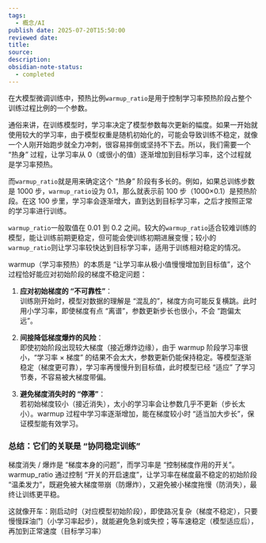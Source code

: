 ```yaml
---
tags:
  - 概念/AI
publish date: 2025-07-20T15:50:00
reviewed date: 
title: 
source: 
description: 
obsidian-note-status:
  - completed
---
```


在大模型微调训练中，预热比例`warmup_ratio`是用于控制学习率预热阶段占整个训练过程比例的一个参数。

通俗来讲，在训练模型时，学习率决定了模型参数每次更新的幅度。如果一开始就使用较大的学习率，由于模型权重是随机初始化的，可能会导致训练不稳定，就像一个人刚开始跑步就全力冲刺，很容易摔倒或坚持不下去。所以，我们需要一个 “热身” 过程，让学习率从 0（或很小的值）逐渐增加到目标学习率，这个过程就是学习率预热。

而`warmup_ratio`就是用来确定这个 “热身” 阶段有多长的。例如，如果总训练步数是 1000 步，`warmup_ratio`设为 0.1，那么就表示前 100 步（1000×0.1）是预热阶段。在这 100 步里，学习率会逐渐增大，直到达到目标学习率，之后才按照正常的学习率进行训练。

`warmup_ratio`一般取值在 0.01 到 0.2 之间。较大的`warmup_ratio`适合较难训练的模型，能让训练前期更稳定，但可能会使训练初期进展变慢；较小的`warmup_ratio`则让学习率较快达到目标学习率，适用于训练相对稳定的情况。

warmup（学习率预热）的本质是 “让学习率从极小值慢慢增加到目标值”，这个过程恰好能应对初始阶段的梯度不稳定问题：

1. **应对初始梯度的 “不可靠性”**：  
    训练刚开始时，模型对数据的理解是 “混乱的”，梯度方向可能反复横跳。此时用小学习率，即使梯度有点 “离谱”，参数更新步长也很小，不会 “跑偏太远”。
    
2. **间接降低梯度爆炸的风险**：  
    即使初始阶段出现较大梯度（接近爆炸边缘），由于 warmup 阶段学习率很小，“学习率 × 梯度” 的结果不会太大，参数更新仍能保持稳定。等模型逐渐稳定（梯度更可靠），学习率再慢慢升到目标值，此时模型已经 “适应” 了学习节奏，不容易被大梯度带偏。
    
3. **避免梯度消失时的 “停滞”**：  
    若初始梯度较小（接近消失），太小的学习率会让参数几乎不更新（步长太小）。warmup 过程中学习率逐渐增加，能在梯度较小时 “适当加大步长”，保证模型能有效学习。
    

### 总结：它们的关联是 “协同稳定训练”

梯度消失 / 爆炸是 “梯度本身的问题”，而学习率是 “控制梯度作用的开关”。warmup_ratio 通过控制 “开关的开启速度”，让学习率在梯度最不稳定的初始阶段 “温柔发力”，既避免被大梯度带崩（防爆炸），又避免被小梯度拖慢（防消失），最终让训练更平稳。

  

这就像开车：刚启动时（对应模型初始阶段），即使路况复杂（梯度不稳定），只要慢慢踩油门（小学习率起步），就能避免急刹或失控；等车速稳定（模型适应后），再加到正常速度（目标学习率）